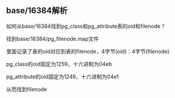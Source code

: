 
## base/16384解析

如何从base/16384找到pg_class和pg_attribute表的oid和filenode？

找到base/16384/pg_filenode.map文件

里面记录了表的oid对应到表的filenode，4字节(oid)：4字节(filenode)

pg_class的oid固定为1259，十六进制为04eb

pg_attribute的oid固定为1249，十六进制为04e1

从而找到filenode
